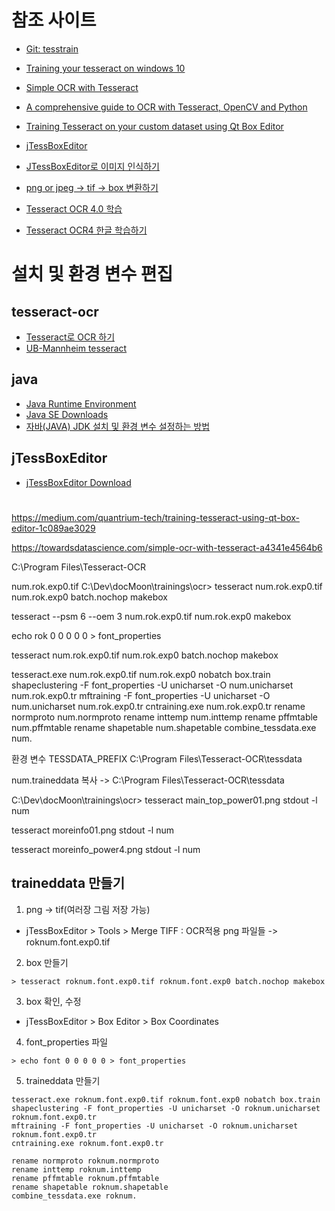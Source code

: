 

# 참조 사이트
- [Git: tesstrain](https://github.com/tesseract-ocr/tesstrain)

- [Training your tesseract on windows 10](https://medium.com/@gaopengbai0121/training-your-tesseract-on-windows-10-df6756946d4f)
- [Simple OCR with Tesseract](https://towardsdatascience.com/simple-ocr-with-tesseract-a4341e4564b6)

- [A comprehensive guide to OCR with Tesseract, OpenCV and Python](https://nanonets.com/blog/ocr-with-tesseract/)

- [Training Tesseract on your custom dataset using Qt Box Editor](https://medium.com/quantrium-tech/training-tesseract-using-qt-box-editor-1c089ae3029)

- [jTessBoxEditor](http://vietocr.sourceforge.net/training.html)

- [JTessBoxEditor로 이미지 인식하기](https://hello-gg.tistory.com/5)
- [png or jpeg -> tif -> box 변환하기](https://hello-gg.tistory.com/6)

- [Tesseract OCR 4.0 학습](https://m.blog.naver.com/jerry1455/221412511622)
- [Tesseract OCR4 한글 학습하기](https://diyworld.tistory.com/114)


# 설치 및 환경 변수 편집

## tesseract-ocr
- [Tesseract로 OCR 하기](https://joyhong.tistory.com/79)
- [UB-Mannheim tesseract](https://github.com/UB-Mannheim/tesseract/wiki)


## java
- [Java Runtime Environment]()
- [Java SE Downloads](https://www.oracle.com/java/technologies/javase-downloads.html)
- [자바(JAVA) JDK 설치 및 환경 변수 설정하는 방법](https://prolite.tistory.com/975)


## jTessBoxEditor
- [jTessBoxEditor Download](https://sourceforge.net/projects/vietocr/files/jTessBoxEditor/)


# 
https://medium.com/quantrium-tech/training-tesseract-using-qt-box-editor-1c089ae3029

https://towardsdatascience.com/simple-ocr-with-tesseract-a4341e4564b6


C:\Program Files\Tesseract-OCR

num.rok.exp0.tif
C:\Dev\docMoon\trainings\ocr> tesseract num.rok.exp0.tif num.rok.exp0 batch.nochop makebox

<!-- tesseract num.rok.exp0.tif num.rok.exp0 batch.nochop makebox -->

tesseract --psm 6 --oem 3 num.rok.exp0.tif num.rok.exp0 makebox


echo rok 0 0 0 0 0 > font_properties

tesseract num.rok.exp0.tif num.rok.exp0 batch.nochop makebox


tesseract.exe num.rok.exp0.tif num.rok.exp0 nobatch box.train
shapeclustering -F font_properties -U unicharset -O num.unicharset num.rok.exp0.tr
mftraining -F font_properties -U unicharset -O num.unicharset num.rok.exp0.tr
cntraining.exe num.rok.exp0.tr
rename normproto num.normproto 
rename inttemp num.inttemp 
rename pffmtable num.pffmtable 
rename shapetable num.shapetable 
combine_tessdata.exe num.




환경 변수
TESSDATA_PREFIX C:\Program Files\Tesseract-OCR\tessdata

num.traineddata 복사 -> C:\Program Files\Tesseract-OCR\tessdata


C:\Dev\docMoon\trainings\ocr> tesseract main_top_power01.png stdout -l num


tesseract moreinfo01.png stdout -l num

tesseract moreinfo_power4.png stdout -l num



## traineddata 만들기

1. png -> tif(여러장 그림 저장 가능)
- jTessBoxEditor > Tools > Merge TIFF : OCR적용 png 파일들 -> roknum.font.exp0.tif 

2. box 만들기
```
> tesseract roknum.font.exp0.tif roknum.font.exp0 batch.nochop makebox
```

3. box 확인, 수정
- jTessBoxEditor > Box Editor > Box Coordinates

4. font_properties 파일
```
> echo font 0 0 0 0 0 > font_properties
```

5. traineddata 만들기
```
tesseract.exe roknum.font.exp0.tif roknum.font.exp0 nobatch box.train
shapeclustering -F font_properties -U unicharset -O roknum.unicharset roknum.font.exp0.tr
mftraining -F font_properties -U unicharset -O roknum.unicharset roknum.font.exp0.tr
cntraining.exe roknum.font.exp0.tr

rename normproto roknum.normproto 
rename inttemp roknum.inttemp 
rename pffmtable roknum.pffmtable 
rename shapetable roknum.shapetable 
combine_tessdata.exe roknum.
```